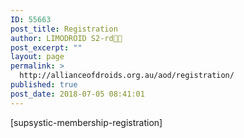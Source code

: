 ```yaml
---
ID: 55663
post_title: Registration
author: LIMODROID S2-rd🔭🔬
post_excerpt: ""
layout: page
permalink: >
  http://allianceofdroids.org.au/aod/registration/
published: true
post_date: 2018-07-05 08:41:01
---
```

[supsystic-membership-registration]